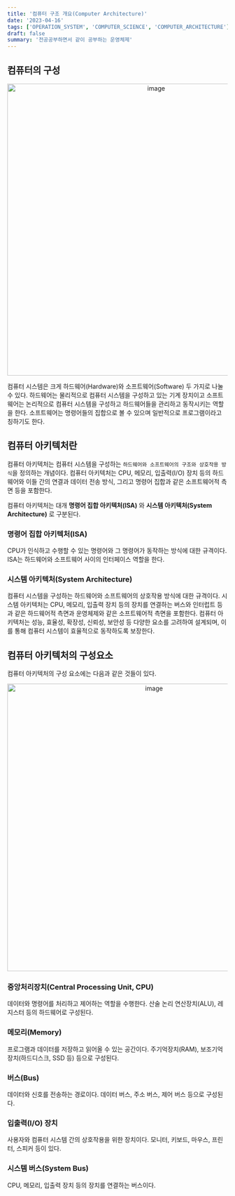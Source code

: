```yaml
---
title: '컴퓨터 구조 개요(Computer Architecture)'
date: '2023-04-16'
tags: ['OPERATION_SYSTEM', 'COMPUTER_SCIENCE', 'COMPUTER_ARCHITECTURE']
draft: false
summary: '전공공부하면서 같이 공부하는 운영체제'
---
```


## 컴퓨터의 구성

<p align="center">
    <img width="665" alt="image" src="https://user-images.githubusercontent.com/105579811/232283525-2da7629e-ca07-46ca-8e77-f42f3226143d.png"/>
</p>
컴퓨터 시스템은 크게 하드웨어(Hardware)와 소프트웨어(Software) 두 가지로 나눌 수 있다. 하드웨어는 물리적으로 컴퓨터 시스템을 구성하고 있는 기계 장치이고 소프트웨어는 논리적으로 컴퓨터 시스템을 구성하고 하드웨어들을 관리하고 동작시키는 역할을 한다. 소프트웨어는 명령어들의 집합으로 볼 수 있으며 일반적으로 프로그램이라고 칭하기도 한다.

## 컴퓨터 아키텍처란

컴퓨터 아키텍처는 컴퓨터 시스템을 구성하는 `하드웨어와 소프트웨어의 구조와 상호작용 방식`을 정의하는 개념이다. 컴퓨터 아키텍처는 CPU, 메모리, 입출력(I/O) 장치 등의 하드웨어와 이들 간의 연결과 데이터 전송 방식, 그리고 명령어 집합과 같은 소프트웨어적 측면 등을 포함한다.

컴퓨터 아키텍처는 대개 **명령어 집합 아키텍처(ISA)** 와 **시스템 아키텍처(System Architecture)** 로 구분된다.

### 명령어 집합 아키텍처(ISA)

CPU가 인식하고 수행할 수 있는 명령어와 그 명령어가 동작하는 방식에 대한 규격이다.
ISA는 하드웨어와 소프트웨어 사이의 인터페이스 역할을 한다.

### 시스템 아키텍처(System Architecture)

컴퓨터 시스템을 구성하는 하드웨어와 소프트웨어의 상호작용 방식에 대한 규격이다.
시스템 아키텍처는 CPU, 메모리, 입출력 장치 등의 장치를 연결하는 버스와 인터럽트 등과 같은 하드웨어적 측면과 운영체제와 같은 소프트웨어적 측면을 포함한다.
컴퓨터 아키텍처는 성능, 효율성, 확장성, 신뢰성, 보안성 등 다양한 요소를 고려하여 설계되며, 이를 통해 컴퓨터 시스템이 효율적으로 동작하도록 보장한다.

## 컴퓨터 아키텍처의 구성요소

컴퓨터 아키텍처의 구성 요소에는 다음과 같은 것들이 있다.

<p align="center">
    <img width="655" alt="image" src="https://user-images.githubusercontent.com/105579811/232283362-fd0fc1a6-1100-4086-94c6-8f68bec04be9.png"/>
</p>

### 중앙처리장치(Central Processing Unit, CPU)

데이터와 명령어를 처리하고 제어하는 역할을 수행한다.
산술 논리 연산장치(ALU), 레지스터 등의 하드웨어로 구성된다.

### 메모리(Memory)

프로그램과 데이터를 저장하고 읽어올 수 있는 공간이다.
주기억장치(RAM), 보조기억장치(하드디스크, SSD 등) 등으로 구성된다.

### 버스(Bus)

데이터와 신호를 전송하는 경로이다.
데이터 버스, 주소 버스, 제어 버스 등으로 구성된다.

### 입출력(I/O) 장치

사용자와 컴퓨터 시스템 간의 상호작용을 위한 장치이다.
모니터, 키보드, 마우스, 프린터, 스피커 등이 있다.

### 시스템 버스(System Bus)

CPU, 메모리, 입출력 장치 등의 장치를 연결하는 버스이다.
